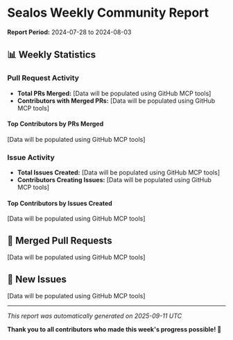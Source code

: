 # Sealos Weekly Community Report

**Report Period:** 2024-07-28 to 2024-08-03

## 📊 Weekly Statistics

### Pull Request Activity

- **Total PRs Merged:** [Data will be populated using GitHub MCP tools]
- **Contributors with Merged PRs:** [Data will be populated using GitHub MCP tools]

#### Top Contributors by PRs Merged

[Data will be populated using GitHub MCP tools]

### Issue Activity

- **Total Issues Created:** [Data will be populated using GitHub MCP tools]
- **Contributors Creating Issues:** [Data will be populated using GitHub MCP tools]

#### Top Contributors by Issues Created

[Data will be populated using GitHub MCP tools]

## 🚀 Merged Pull Requests

[Data will be populated using GitHub MCP tools]

## 🐛 New Issues

[Data will be populated using GitHub MCP tools]

---

*This report was automatically generated on 2025-09-11 UTC*

**Thank you to all contributors who made this week's progress possible! 🎉**
